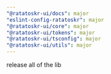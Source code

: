 ```yaml
---
"@ratatoskr-ui/docs": major
"eslint-config-ratatoskr": major
"@ratatoskr-ui/core": major
"@ratatoskr-ui/tokens": major
"@ratatoskr-ui/tsconfig": major
"@ratatoskr-ui/utils": major
---
```


release all of the lib
